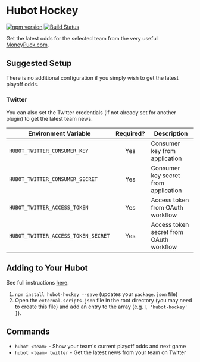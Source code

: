 # Hubot Hockey

[![npm version](https://badge.fury.io/js/hubot-hockey.svg)](http://badge.fury.io/js/hubot-hockey) [![Build Status](https://app.travis-ci.com/stephenyeargin/hubot-hockey.png)](https://app.travis-ci.com/stephenyeargin/hubot-hockey)

Get the latest odds for the selected team from the very useful [MoneyPuck.com](http://moneypuck.com/).

## Suggested Setup

There is no additional configuration if you simply wish to get the latest playoff odds.

### Twitter

You can also set the Twitter credentials (if not already set for another plugin) to get the latest team news.

| Environment Variable                 | Required? | Description               |
| ------------------------------------ | :-------: | --------------------------|
| `HUBOT_TWITTER_CONSUMER_KEY`         | Yes       | Consumer key from application |
| `HUBOT_TWITTER_CONSUMER_SECRET`      | Yes       | Consumer key secret from application |
| `HUBOT_TWITTER_ACCESS_TOKEN`         | Yes       | Access token from OAuth workflow |
| `HUBOT_TWITTER_ACCESS_TOKEN_SECRET`  | Yes       | Access token secret from OAuth workflow |

## Adding to Your Hubot

See full instructions [here](https://github.com/github/hubot/blob/master/docs/scripting.md#npm-packages).

1. `npm install hubot-hockey --save` (updates your `package.json` file)
2. Open the `external-scripts.json` file in the root directory (you may need to create this file) and add an entry to the array (e.g. `[ 'hubot-hockey' ]`).

## Commands

- `hubot <team>` - Show your team's current playoff odds and next game
- `hubot <team> twitter` - Get the latest news from your team on Twitter
